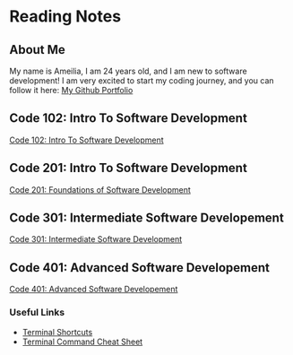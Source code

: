 # Reading Notes


## About Me
My name is Ameilia, I am 24 years old, and I am new to software development! I am very excited to start my coding journey, and you can follow it here:
[My Github Portfolio](https://github.com/AGValdes)

## Code 102: Intro To Software Development 
 [Code 102: Intro To Software Development](code102notes.md)
## Code 201: Intro To Software Development
 [Code 201: Foundations of Software Development](code201notes.md)
## Code 301: Intermediate Software Developement
[Code 301: Intermediate Software Development](code301notes/301readingnotes.md)
## Code 401: Advanced Software Developement
[Code 401: Advanced Software Developement]()

### Useful Links
- [Terminal Shortcuts](terminalshortcuts.md)
- [Terminal Command Cheat Sheet](terminalcommandcs.md)







